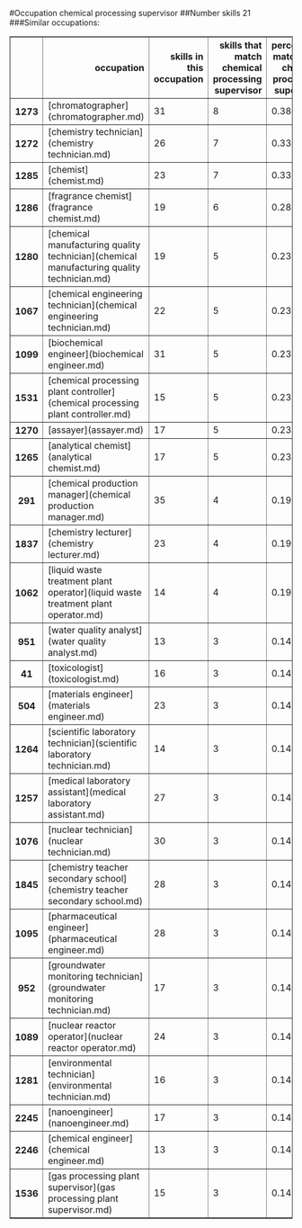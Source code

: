 #Occupation chemical processing supervisor
##Number skills 21
###Similar occupations:
<table border="1" class="dataframe">
  <thead>
    <tr style="text-align: right;">
      <th></th>
      <th>occupation</th>
      <th>skills in this occupation</th>
      <th>skills that match chemical processing supervisor</th>
      <th>percentage match with chemical processing supervisor</th>
      <th>skills not in chemical processing supervisor</th>
    </tr>
  </thead>
  <tbody>
    <tr>
      <th>1273</th>
      <td>[chromatographer](chromatographer.md)</td>
      <td>31</td>
      <td>8</td>
      <td>0.380952</td>
      <td>23</td>
    </tr>
    <tr>
      <th>1272</th>
      <td>[chemistry technician](chemistry technician.md)</td>
      <td>26</td>
      <td>7</td>
      <td>0.333333</td>
      <td>19</td>
    </tr>
    <tr>
      <th>1285</th>
      <td>[chemist](chemist.md)</td>
      <td>23</td>
      <td>7</td>
      <td>0.333333</td>
      <td>16</td>
    </tr>
    <tr>
      <th>1286</th>
      <td>[fragrance chemist](fragrance chemist.md)</td>
      <td>19</td>
      <td>6</td>
      <td>0.285714</td>
      <td>13</td>
    </tr>
    <tr>
      <th>1280</th>
      <td>[chemical manufacturing quality technician](chemical manufacturing quality technician.md)</td>
      <td>19</td>
      <td>5</td>
      <td>0.238095</td>
      <td>14</td>
    </tr>
    <tr>
      <th>1067</th>
      <td>[chemical engineering technician](chemical engineering technician.md)</td>
      <td>22</td>
      <td>5</td>
      <td>0.238095</td>
      <td>17</td>
    </tr>
    <tr>
      <th>1099</th>
      <td>[biochemical engineer](biochemical engineer.md)</td>
      <td>31</td>
      <td>5</td>
      <td>0.238095</td>
      <td>26</td>
    </tr>
    <tr>
      <th>1531</th>
      <td>[chemical processing plant controller](chemical processing plant controller.md)</td>
      <td>15</td>
      <td>5</td>
      <td>0.238095</td>
      <td>10</td>
    </tr>
    <tr>
      <th>1270</th>
      <td>[assayer](assayer.md)</td>
      <td>17</td>
      <td>5</td>
      <td>0.238095</td>
      <td>12</td>
    </tr>
    <tr>
      <th>1265</th>
      <td>[analytical chemist](analytical chemist.md)</td>
      <td>17</td>
      <td>5</td>
      <td>0.238095</td>
      <td>12</td>
    </tr>
    <tr>
      <th>291</th>
      <td>[chemical production manager](chemical production manager.md)</td>
      <td>35</td>
      <td>4</td>
      <td>0.190476</td>
      <td>31</td>
    </tr>
    <tr>
      <th>1837</th>
      <td>[chemistry lecturer](chemistry lecturer.md)</td>
      <td>23</td>
      <td>4</td>
      <td>0.190476</td>
      <td>19</td>
    </tr>
    <tr>
      <th>1062</th>
      <td>[liquid waste treatment plant operator](liquid waste treatment plant operator.md)</td>
      <td>14</td>
      <td>4</td>
      <td>0.190476</td>
      <td>10</td>
    </tr>
    <tr>
      <th>951</th>
      <td>[water quality analyst](water quality analyst.md)</td>
      <td>13</td>
      <td>3</td>
      <td>0.142857</td>
      <td>10</td>
    </tr>
    <tr>
      <th>41</th>
      <td>[toxicologist](toxicologist.md)</td>
      <td>16</td>
      <td>3</td>
      <td>0.142857</td>
      <td>13</td>
    </tr>
    <tr>
      <th>504</th>
      <td>[materials engineer](materials engineer.md)</td>
      <td>23</td>
      <td>3</td>
      <td>0.142857</td>
      <td>20</td>
    </tr>
    <tr>
      <th>1264</th>
      <td>[scientific laboratory technician](scientific laboratory technician.md)</td>
      <td>14</td>
      <td>3</td>
      <td>0.142857</td>
      <td>11</td>
    </tr>
    <tr>
      <th>1257</th>
      <td>[medical laboratory assistant](medical laboratory assistant.md)</td>
      <td>27</td>
      <td>3</td>
      <td>0.142857</td>
      <td>24</td>
    </tr>
    <tr>
      <th>1076</th>
      <td>[nuclear technician](nuclear technician.md)</td>
      <td>30</td>
      <td>3</td>
      <td>0.142857</td>
      <td>27</td>
    </tr>
    <tr>
      <th>1845</th>
      <td>[chemistry teacher secondary school](chemistry teacher secondary school.md)</td>
      <td>28</td>
      <td>3</td>
      <td>0.142857</td>
      <td>25</td>
    </tr>
    <tr>
      <th>1095</th>
      <td>[pharmaceutical engineer](pharmaceutical engineer.md)</td>
      <td>28</td>
      <td>3</td>
      <td>0.142857</td>
      <td>25</td>
    </tr>
    <tr>
      <th>952</th>
      <td>[groundwater monitoring technician](groundwater monitoring technician.md)</td>
      <td>17</td>
      <td>3</td>
      <td>0.142857</td>
      <td>14</td>
    </tr>
    <tr>
      <th>1089</th>
      <td>[nuclear reactor operator](nuclear reactor operator.md)</td>
      <td>24</td>
      <td>3</td>
      <td>0.142857</td>
      <td>21</td>
    </tr>
    <tr>
      <th>1281</th>
      <td>[environmental technician](environmental technician.md)</td>
      <td>16</td>
      <td>3</td>
      <td>0.142857</td>
      <td>13</td>
    </tr>
    <tr>
      <th>2245</th>
      <td>[nanoengineer](nanoengineer.md)</td>
      <td>17</td>
      <td>3</td>
      <td>0.142857</td>
      <td>14</td>
    </tr>
    <tr>
      <th>2246</th>
      <td>[chemical engineer](chemical engineer.md)</td>
      <td>13</td>
      <td>3</td>
      <td>0.142857</td>
      <td>10</td>
    </tr>
    <tr>
      <th>1536</th>
      <td>[gas processing plant supervisor](gas processing plant supervisor.md)</td>
      <td>15</td>
      <td>3</td>
      <td>0.142857</td>
      <td>12</td>
    </tr>
  </tbody>
</table>
